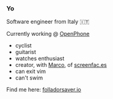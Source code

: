 ### Yo

Software engineer from Italy :it:

Currently working @ [OpenPhone](https://openphone.com/)

- cyclist
- guitarist
- watches enthusiast
- creator, with [Marco](http://marcomezzavilla.com/), of [screenfac.es](https://github.com/savefolla/visitors)
- can exit vim
- can't swim

Find me here: [folladorsaver.io](https://folladorsaver.io)
